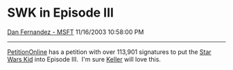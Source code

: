 <div id="page">

# SWK in Episode III

[Dan Fernandez -
MSFT](https://social.msdn.microsoft.com/profile/Dan%20Fernandez%20-%20MSFT)
11/16/2003 10:58:00
PM

-----

<div id="content">

[PetitionOnline](http://www.petitiononline.com/mod_perl/signed.cgi?Ghyslain)
has a petition with over 113,901 signatures to put the [Star Wars
Kid](http://www.starwarskid.com/) into Episode III.  I'm sure
[Keller](http://blogs.gotdotnet.com/briankel/) will love this.

</div>

</div>
